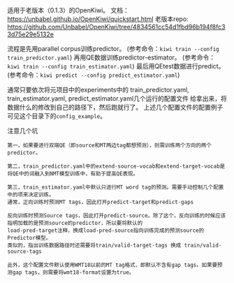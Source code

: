 适用于老版本（0.1.3）的OpenKiwi。
文档：https://unbabel.github.io/OpenKiwi/quickstart.html
老版本repo: https://github.com/Unbabel/OpenKiwi/tree/4834561cc54d1fbd96b194f8fc33d75e29e5132e

流程是先用parallel corpus训练predictor。  (参考命令：`kiwi train --config train_predictor.yaml`)
再用QE数据训练predictor-estimator。    (参考命令：`kiwi train --config train_estimator.yaml`)
最后用QEtest数据进行predict。    (参考命令：`kiwi predict --config predict_estimator.yaml`)

通常只要依次将元项目中的experiments中的
train_predictor.yaml, train_estimator.yaml, predict_estimator.yaml几个运行的配置文件
给拿出来，将数据什么的修改到自己的路径下，然后跑就行了。
上述几个配置文件的配置例子可见这个目录下的`config_example`。

注意几个坑
```text
第一，如果要进行双端QE（即source和MT两边tag都想预测），则需训练两个方向的两个predictor。

第二，train_predictor.yaml中的extend-source-vocab和extend-target-vocab是将QE中的词融入到NMT模型训练中，有助于提高QE表现。

第三，train_estimator.yaml中默认只进行MT word tag的预测。需要手动控制几个配置中的项来决定训练。
通常，正向训练时预测MT tags，因此打开predict-target和predict-gaps

反向训练时预测Source tags，因此打开predict-source。除了这个，反向训练的时候应该指明加载的是预测source的predictor，所以要将默认的
load-pred-target注释，换成load-pred-source指向训练完成的预测source的Predictor模型。
类似的，指出训练数据路径时还需要将train/valid-target-tags 换成 train/valid-source-tags

此外，这个配置文件默认使用WMT18以前的MT tag格式，即默认不含有gap tags。如果要预测gap tags，则需要将wmt18-format设置为true。
```